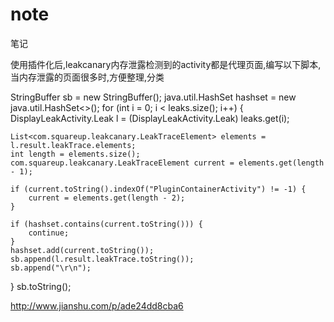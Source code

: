 # note
笔记

使用插件化后,leakcanary内存泄露检测到的activity都是代理页面,编写以下脚本,当内存泄露的页面很多时,方便整理,分类

StringBuffer sb = new StringBuffer();
java.util.HashSet<String> hashset = new java.util.HashSet<>();
for (int i = 0; i < leaks.size(); i++) {
	DisplayLeakActivity.Leak l = (DisplayLeakActivity.Leak) leaks.get(i);

	List<com.squareup.leakcanary.LeakTraceElement> elements = l.result.leakTrace.elements;
	int length = elements.size();
	com.squareup.leakcanary.LeakTraceElement current = elements.get(length - 1);

	if (current.toString().indexOf("PluginContainerActivity") != -1) {
		current = elements.get(length - 2);
	}

	if (hashset.contains(current.toString())) {
		continue;
	}
	hashset.add(current.toString());
	sb.append(l.result.leakTrace.toString());
	sb.append("\r\n");
}
sb.toString();


http://www.jianshu.com/p/ade24dd8cba6
